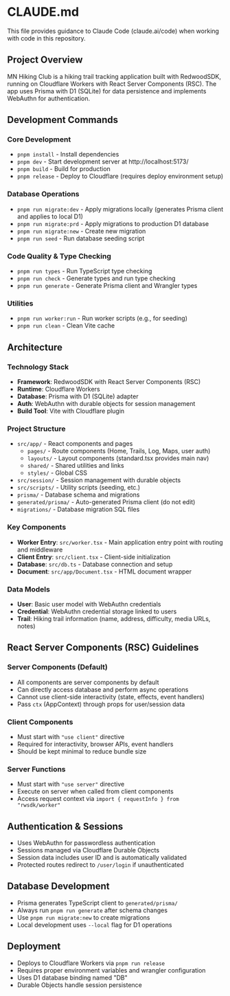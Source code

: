 # CLAUDE.md

This file provides guidance to Claude Code (claude.ai/code) when working with code in this repository.

## Project Overview

MN Hiking Club is a hiking trail tracking application built with RedwoodSDK, running on Cloudflare Workers with React Server Components (RSC). The app uses Prisma with D1 (SQLite) for data persistence and implements WebAuthn for authentication.

## Development Commands

### Core Development
- `pnpm install` - Install dependencies  
- `pnpm dev` - Start development server at http://localhost:5173/
- `pnpm build` - Build for production
- `pnpm release` - Deploy to Cloudflare (requires deploy environment setup)

### Database Operations
- `pnpm run migrate:dev` - Apply migrations locally (generates Prisma client and applies to local D1)
- `pnpm run migrate:prd` - Apply migrations to production D1 database
- `pnpm run migrate:new` - Create new migration
- `pnpm run seed` - Run database seeding script

### Code Quality & Type Checking
- `pnpm run types` - Run TypeScript type checking
- `pnpm run check` - Generate types and run type checking
- `pnpm run generate` - Generate Prisma client and Wrangler types

### Utilities
- `pnpm run worker:run` - Run worker scripts (e.g., for seeding)
- `pnpm run clean` - Clean Vite cache

## Architecture

### Technology Stack
- **Framework**: RedwoodSDK with React Server Components (RSC)
- **Runtime**: Cloudflare Workers
- **Database**: Prisma with D1 (SQLite) adapter
- **Auth**: WebAuthn with durable objects for session management
- **Build Tool**: Vite with Cloudflare plugin

### Project Structure
- `src/app/` - React components and pages
  - `pages/` - Route components (Home, Trails, Log, Maps, user auth)
  - `layouts/` - Layout components (standard.tsx provides main nav)
  - `shared/` - Shared utilities and links
  - `styles/` - Global CSS
- `src/session/` - Session management with durable objects
- `src/scripts/` - Utility scripts (seeding, etc.)
- `prisma/` - Database schema and migrations
- `generated/prisma/` - Auto-generated Prisma client (do not edit)
- `migrations/` - Database migration SQL files

### Key Components
- **Worker Entry**: `src/worker.tsx` - Main application entry point with routing and middleware
- **Client Entry**: `src/client.tsx` - Client-side initialization
- **Database**: `src/db.ts` - Database connection and setup
- **Document**: `src/app/Document.tsx` - HTML document wrapper

### Data Models
- **User**: Basic user model with WebAuthn credentials
- **Credential**: WebAuthn credential storage linked to users
- **Trail**: Hiking trail information (name, address, difficulty, media URLs, notes)

## React Server Components (RSC) Guidelines

### Server Components (Default)
- All components are server components by default
- Can directly access database and perform async operations
- Cannot use client-side interactivity (state, effects, event handlers)
- Pass `ctx` (AppContext) through props for user/session data

### Client Components
- Must start with `"use client"` directive
- Required for interactivity, browser APIs, event handlers
- Should be kept minimal to reduce bundle size

### Server Functions  
- Must start with `"use server"` directive
- Execute on server when called from client components
- Access request context via `import { requestInfo } from "rwsdk/worker"`

## Authentication & Sessions
- Uses WebAuthn for passwordless authentication
- Sessions managed via Cloudflare Durable Objects
- Session data includes user ID and is automatically validated
- Protected routes redirect to `/user/login` if unauthenticated

## Database Development
- Prisma generates TypeScript client to `generated/prisma/`
- Always run `pnpm run generate` after schema changes
- Use `pnpm run migrate:new` to create migrations
- Local development uses `--local` flag for D1 operations

## Deployment
- Deploys to Cloudflare Workers via `pnpm run release`
- Requires proper environment variables and wrangler configuration
- Uses D1 database binding named "DB"
- Durable Objects handle session persistence